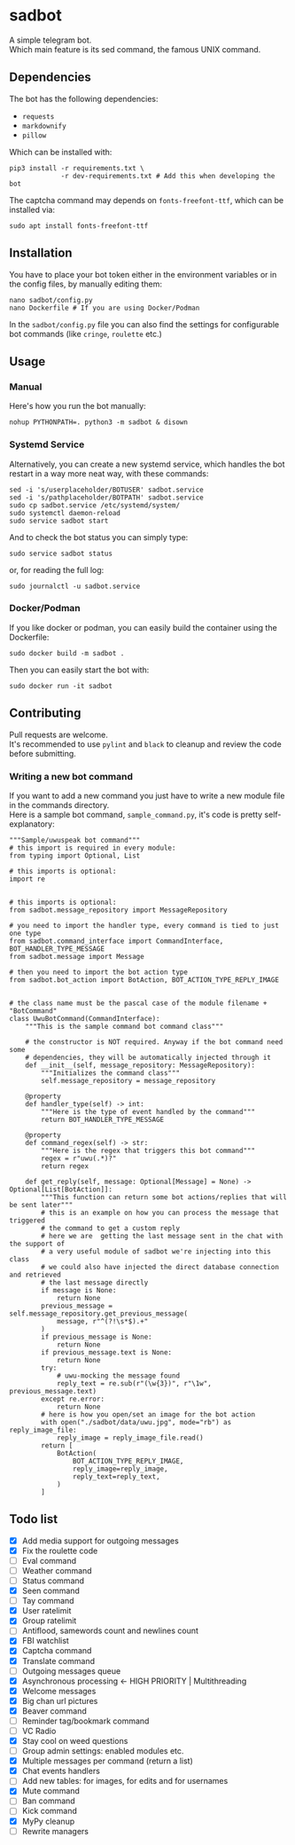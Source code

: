 # sadbot
A simple telegram bot.  
Which main feature is its sed command, the famous UNIX command.

## Dependencies
The bot has the following dependencies:
- `requests`
- `markdownify`
- `pillow`

Which can be installed with:
```
pip3 install -r requirements.txt \
             -r dev-requirements.txt # Add this when developing the bot
```
The captcha command may depends on `fonts-freefont-ttf`, which can be installed
via:
```shell
sudo apt install fonts-freefont-ttf
```

## Installation
You have to place your bot token either in the environment variables or in the
config files, by manually editing them:
```
nano sadbot/config.py
nano Dockerfile # If you are using Docker/Podman
```
In the `sadbot/config.py` file you can also find the settings for configurable
bot commands (like `cringe`, `roulette` etc.)


## Usage
### Manual
Here's how you run the bot manually:  
```
nohup PYTHONPATH=. python3 -m sadbot & disown
```
### Systemd Service
Alternatively, you can create a new systemd service, which handles the bot
restart in a way more neat way, with these commands:
```shell
sed -i 's/userplaceholder/BOTUSER' sadbot.service
sed -i 's/pathplaceholder/BOTPATH' sadbot.service
sudo cp sadbot.service /etc/systemd/system/
sudo systemctl daemon-reload
sudo service sadbot start
```
And to check the bot status you can simply type:
```shell
sudo service sadbot status
```
or, for reading the full log:
```shell
sudo journalctl -u sadbot.service
```
### Docker/Podman
If you like docker or podman, you can easily build the container using the
Dockerfile:
```shell
sudo docker build -m sadbot .
```
Then you can easily start the bot with:
```shell
sudo docker run -it sadbot
```

## Contributing
Pull requests are welcome.  
It's recommended to use `pylint` and `black` to cleanup and review the
code before submitting.

### Writing a new bot command
If you want to add a new command you just have to write a new module file in the
commands directory.  
Here is a sample bot command, `sample_command.py`, it's code is pretty
self-explanatory:
```python3
"""Sample/uwuspeak bot command"""
# this import is required in every module:
from typing import Optional, List

# this imports is optional:
import re


# this imports is optional:
from sadbot.message_repository import MessageRepository

# you need to import the handler type, every command is tied to just one type
from sadbot.command_interface import CommandInterface, BOT_HANDLER_TYPE_MESSAGE
from sadbot.message import Message

# then you need to import the bot action type
from sadbot.bot_action import BotAction, BOT_ACTION_TYPE_REPLY_IMAGE


# the class name must be the pascal case of the module filename + "BotCommand"
class UwuBotCommand(CommandInterface):
    """This is the sample command bot command class"""

    # the constructor is NOT required. Anyway if the bot command need some
    # dependencies, they will be automatically injected through it
    def __init__(self, message_repository: MessageRepository):
        """Initializes the command class"""
        self.message_repository = message_repository

    @property
    def handler_type(self) -> int:
        """Here is the type of event handled by the command"""
        return BOT_HANDLER_TYPE_MESSAGE

    @property
    def command_regex(self) -> str:
        """Here is the regex that triggers this bot command"""
        regex = r"uwu(.*)?"
        return regex

    def get_reply(self, message: Optional[Message] = None) -> Optional[List[BotAction]]:
        """This function can return some bot actions/replies that will  be sent later"""
        # this is an example on how you can process the message that triggered
        # the command to get a custom reply
        # here we are  getting the last message sent in the chat with the support of
        # a very useful module of sadbot we're injecting into this class
        # we could also have injected the direct database connection and retrieved
        # the last message directly
        if message is None:
            return None
        previous_message = self.message_repository.get_previous_message(
            message, r"^(?!\s*$).+"
        )
        if previous_message is None:
            return None
        if previous_message.text is None:
            return None
        try:
            # uwu-mocking the message found
            reply_text = re.sub(r"(\w{3})", r"\1w", previous_message.text)
        except re.error:
            return None
        # here is how you open/set an image for the bot action
        with open("./sadbot/data/uwu.jpg", mode="rb") as reply_image_file:
            reply_image = reply_image_file.read()
        return [
            BotAction(
                BOT_ACTION_TYPE_REPLY_IMAGE,
                reply_image=reply_image,
                reply_text=reply_text,
            )
        ]
```

## Todo list
- [X] Add media support for outgoing messages
- [X] Fix the roulette code
- [ ] Eval command
- [ ] Weather command
- [ ] Status command
- [X] Seen command
- [ ] Tay command
- [X] User ratelimit
- [X] Group ratelimit
- [ ] Antiflood, samewords count and newlines count
- [X] FBI watchlist
- [X] Captcha command
- [X] Translate command
- [ ] Outgoing messages queue
- [X] Asynchronous processing <- HIGH PRIORITY | Multithreading
- [X] Welcome messages
- [X] Big chan url pictures
- [X] Beaver command
- [ ] Reminder tag/bookmark command
- [ ] VC Radio
- [X] Stay cool on weed questions
- [ ] Group admin settings: enabled modules etc.
- [X] Multiple messages per command (return a list)
- [X] Chat events handlers
- [ ] Add new tables: for images, for edits and for usernames
- [X] Mute command
- [ ] Ban command
- [ ] Kick command
- [X] MyPy cleanup
- [ ] Rewrite managers
